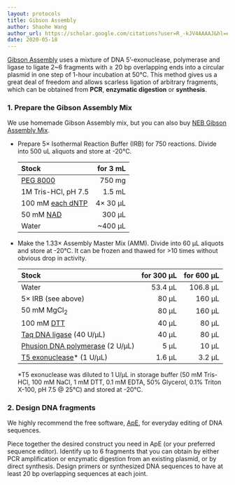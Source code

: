 ```yaml
---
layout: protocols
title: Gibson Assembly
author: Shaohe Wang
author_url: https://scholar.google.com/citations?user=R_-kJV4AAAAJ&hl=en
date: 2020-05-18
---
```


[Gibson Assembly](https://doi.org/10.1038/nmeth.1318) uses a mixture of DNA 5’-exonuclease, polymerase and ligase to ligate 2~6 fragments with ≥ 20 bp overlapping ends into a circular plasmid in one step of 1-hour incubation at 50°C. This method gives us a great deal of freedom and allows scarless ligation of arbitrary fragments, which can be obtained from __PCR__, __enzymatic digestion__ or __synthesis__.

### 1. Prepare the Gibson Assembly Mix

We use homemade Gibson Assembly mix, but you can also buy [NEB Gibson Assembly Mix](https://www.neb.com/products/e2611-gibson-assembly-master-mix#Product%20Information).

- Prepare 5× Isothermal Reaction Buffer (IRB) for 750 reactions. Divide into 500 uL aliquots and store at -20°C.

  | Stock | for 3 mL |
  |:---|---:|
  | [PEG 8000](https://www.sigmaaldrich.com/catalog/product/aldrich/p2139?lang=en&region=US) | 750 mg |
  | 1M Tris-HCl, pH 7.5 | 1.5 mL |
  | 100 mM [each dNTP](https://www.neb.com/products/n0446-deoxynucleotide-solutionset#Product%20Information) | 4× 30 µL |
  | 50 mM [NAD](https://www.sigmaaldrich.com/catalog/product/sial/n7004?lang=en&region=US) | 300 µL |
  | Water | ~400 µL |

- Make the 1.33× Assembly Master Mix (AMM). Divide into 60 µL aliquots and store at -20°C. It can be frozen and thawed for >10 times without obvious drop in activity.

  | Stock | for 300 µL | for 600 µL |
  |:---|---:|---:|
  | Water	| 53.4 µL | 106.8 µL |
	| 5× IRB (see above) | 80 µL | 160 µL |
  | 50 mM MgCl<sub>2</sub> | 80 µL | 160 µL |
	| 100 mM [DTT](https://www.sigmaaldrich.com/catalog/product/roche/dttro?lang=en&region=US) | 40 µL | 80 µL |
	| [Taq DNA ligase](https://www.neb.com/products/m0208-taq-dna-ligase#Product%20Information) (40 U/µL) | 40 µL | 80 µL |
  | [Phusion DNA polymerase](https://www.neb.com/products/m0530-phusion-high-fidelity-dna-polymerase#Product%20Information) (2 U/µL) | 5 µL | 10 µL |
  | [T5 exonuclease](https://www.neb.com/products/m0363-t5-exonuclease#Product%20Information)* (1 U/µL) | 1.6 µL | 3.2 µL |

  *T5 exonuclease was diluted to 1 U/µL in storage buffer (50 mM Tris-HCl, 100 mM NaCl, 1 mM DTT, 0.1 mM EDTA, 50% Glycerol, 0.1% Triton X-100, pH 7.5 @ 25°C) and stored at -20°C.

### 2. Design DNA fragments

We highly recommend the free software, [ApE](https://jorgensen.biology.utah.edu/wayned/ape/), for everyday editing of DNA sequences.

Piece together the desired construct you need in ApE (or your preferred sequence editor). Identify up to 6 fragments that you can obtain by either PCR amplification or enzymatic digestion from an existing plasmid, or by direct synthesis. Design primers or synthesized DNA sequences to have at least 20 bp overlapping sequences at each joint.
